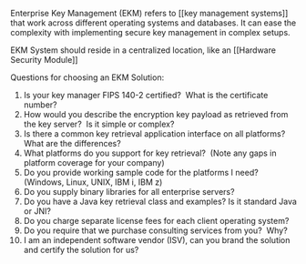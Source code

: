 Enterprise Key Management (EKM) refers to [[key management systems]] that work across different operating systems and databases. It can ease the complexity with implementing secure key management in complex setups.

EKM System should reside in a centralized location, like an [[Hardware Security Module]]

Questions for choosing an EKM Solution:
1.  Is your key manager FIPS 140-2 certified?  What is the certificate number?
2.  How would you describe the encryption key payload as retrieved from the key server?  Is it simple or complex?
3.  Is there a common key retrieval application interface on all platforms?  What are the differences?
4.  What platforms do you support for key retrieval?  (Note any gaps in platform coverage for your company)
5.  Do you provide working sample code for the platforms I need? (Windows, Linux, UNIX, IBM i, IBM z)
6.  Do you supply binary libraries for all enterprise servers?
7.  Do you have a Java key retrieval class and examples? Is it standard Java or JNI?
8.  Do you charge separate license fees for each client operating system?
9.  Do you require that we purchase consulting services from you?  Why?
10.  I am an independent software vendor (ISV), can you brand the solution and certify the solution for us?